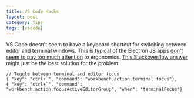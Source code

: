 ```yaml
---
title: VS Code Hacks
layout: post
category: Tips
tags: [vscode]
---
```

VS Code doesn't seem to have a keyboard shortcut for switching between editor and terminal windows. This is typical of the Electron JS apps [don't seem to pay too much attention](https://daringfireball.net/2018/12/electron_and_the_decline_of_native_apps) to ergonomics. [This Stackoverflow answer](https://stackoverflow.com/a/43012779) might just be the best solution for the problem:
```
// Toggle between terminal and editor focus
{ "key": "ctrl+`", "command": "workbench.action.terminal.focus"},
{ "key": "ctrl+`", "command": "workbench.action.focusActiveEditorGroup", "when": "terminalFocus"}
```